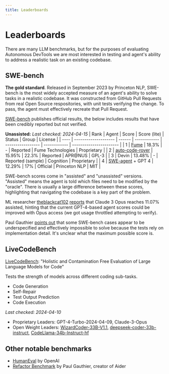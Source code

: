 ```yaml
---
title: Leaderboards
---
```


# Leaderboards

There are many LLM benchmarks, but for the purposes of evaluating Autonomous DevTools we are most interested in testing and agent's ability to address a realistic task on an existing codebase.

## SWE-bench
**The gold standard**. Released in September 2023 by Princeton NLP, SWE-bench is the most widely accepted measure of an agent's ability to solve tasks in a realistic codebase. It was constructed from GitHub Pull Requests from real Open Source respositories, with unit tests verifying the change. To pass, the agent must effectively recreate that Pull Request.

[SWE-bench](https://www.swebench.com) publishes official results, the below includes results that have been credibly reported but not verified. 

**Unassisted:**
*Last checked: 2024-04-15*
| Rank | Agent                | Score  | Score (lite) | Status            | Group        | License                 |
| ---- | -------------------- | ------ | ------------ | ----------------- | ------------ | ----------------------- |
| 1    | [Fume](https://twitter.com/aegucer/status/1780319507845988538)      | 18.3%  | -           | Reported          |  Fume Technologies    | Proprietary                   |
| 2    | [auto-code-rover](https://github.com/nus-apr/auto-code-rover)      | 15.95%  | 22.3%            | Reported          | APR@NUS      | GPL-3                   |
| 3    | Devin                | 13.48% | -            | Reported (sample)  | Cognition    | Proprietary |
| 4    | [SWE-agent](https://swe-agent.com/) + GPT 4    | 12.29% | 17%          | Official          | Princeton NLP  | MIT                     |


SWE-bench scores come in "assisted" and "unassisted" versions. "Assisted" means the agent is told which files need to be modified by the "oracle". There is usually a large difference between these scores, highlighting that navigating the codebase is a key part of the problem.

ML researcher [theblackcat102](https://github.com/theblackcat102) [reports](https://x.com/zraytam/status/1769523013501039070) that Claude 3 Opus reaches 11.07% assisted, hinting that the current GPT-4-based agent scores could be improved with Opus access (we got usage throttled attempting to verify).

Paul Gauthier [points out](https://github.com/princeton-nlp/SWE-bench/issues/72) that some SWE-bench cases appear to be underspecified and effectively impossible to solve because the tests rely on implementation detail. It's unclear what the maximum possible score is.

## LiveCodeBench

[LiveCodeBench](https://livecodebench.github.io/leaderboard.html): "Holistic and Contamination Free Evaluation of Large Language Models for Code"

Tests the strength of models across different coding sub-tasks.

* Code Generation
* Self-Repair
* Test Output Prediction
* Code Execution

*Last checked: 2024-04-10*
* Proprietary Leaders: GPT-4-Turbo-2024-04-09, Claude-3-Opus
* Open Weight Leaders: [WizardCoder-33B-V1.1](https://huggingface.co/WizardLM/WizardCoder-33B-V1.1), [deepseek-coder-33b-instruct](https://huggingface.co/deepseek-ai/deepseek-coder-33b-instruct), [CodeLlama-34b-Instruct-hf](https://huggingface.co/codellama/CodeLlama-34b-Instruct-hf)


## Other notable benchmarks

* [HumanEval](https://paperswithcode.com/sota/code-generation-on-humaneval) by OpenAI
* [Refactor Benchmark](https://github.com/paul-gauthier/refactor-benchmark) by Paul Gauthier, creator of Aider